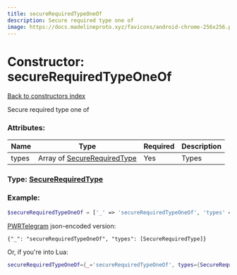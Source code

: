 ```yaml
---
title: secureRequiredTypeOneOf
description: Secure required type one of
image: https://docs.madelineproto.xyz/favicons/android-chrome-256x256.png
---
```

# Constructor: secureRequiredTypeOneOf  
[Back to constructors index](index.md)



Secure required type one of

### Attributes:

| Name     |    Type       | Required | Description |
|----------|---------------|----------|-------------|
|types|Array of [SecureRequiredType](../types/SecureRequiredType.md) | Yes|Types|



### Type: [SecureRequiredType](../types/SecureRequiredType.md)


### Example:

```php
$secureRequiredTypeOneOf = ['_' => 'secureRequiredTypeOneOf', 'types' => [SecureRequiredType, SecureRequiredType]];
```  

[PWRTelegram](https://pwrtelegram.xyz) json-encoded version:

```
{"_": "secureRequiredTypeOneOf", "types": [SecureRequiredType]}
```


Or, if you're into Lua:

```lua
secureRequiredTypeOneOf={_='secureRequiredTypeOneOf', types={SecureRequiredType}}

```



